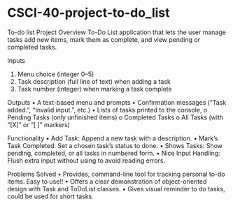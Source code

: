 # CSCI-40-project-to-do_list

To-do list Project Overview
To-Do List application that lets the user manage tasks add new items, mark them as complete, and view pending or completed tasks.

Inputs
1.	Menu choice (integer 0–5)
2.	Task description (full line of text) when adding a task
3.	Task number (integer) when marking a task complete

Outputs
•	A text-based menu and prompts
•	Confirmation messages (“Task added.”, “Invalid input.”, etc.)
•	Lists of tasks printed to the console, 
o	Pending Tasks (only unfinished items)
o	Completed Tasks
o	All Tasks (with “[X]” or “[ ]” markers)

Functionality
•	Add Task: Append a new task with a description.
•	Mark’s Task Completed: Set a chosen task’s status to done.
•	Shows Tasks: Show pending, completed, or all tasks in numbered form.
•	Nice Input Handling: Flush extra input without using <limits> to avoid reading errors.

Problems Solved
•	Provides, command-line tool for tracking personal to-do items. Easy to use!!
•	Offers a clear demonstration of object-oriented design with Task and ToDoList classes.
•	Gives visual reminder to do tasks, could be used for short tasks.

